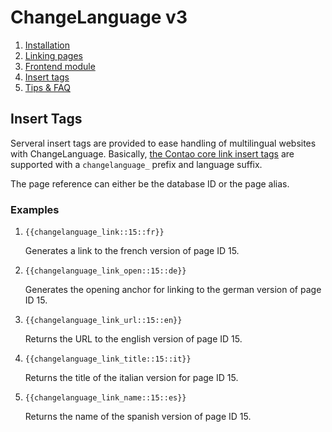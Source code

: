
# ChangeLanguage v3

1. [Installation](installation.md)
2. [Linking pages](pages.md)
3. [Frontend module](frontend-module.md)
4. [Insert tags](inserttags.md)
5. [Tips & FAQ](tips-faq.md)


## Insert Tags

Serveral insert tags are provided to ease handling of multilingual websites
with ChangeLanguage. Basically, [the Contao core link insert tags][1] are
supported with a `changelanguage_` prefix and language suffix.

The page reference can either be the database ID or the page alias.

### Examples

1. `{{changelanguage_link::15::fr}}`

    Generates a link to the french version of page ID 15.

2. `{{changelanguage_link_open::15::de}}`

    Generates the opening anchor for linking to the german version of page ID 15.

3. `{{changelanguage_link_url::15::en}}`

    Returns the URL to the english version of page ID 15.

4. `{{changelanguage_link_title::15::it}}`

    Returns the title of the italian version for page ID 15.

5. `{{changelanguage_link_name::15::es}}`

    Returns the name of the spanish version of page ID 15.


[1]: https://docs.contao.org/books/manual/3.5/en/04-managing-content/insert-tags.html#link-elements
